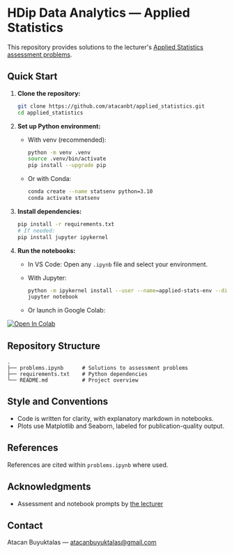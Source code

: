 
# HDip Data Analytics — Applied Statistics

This repository provides solutions to the lecturer's [Applied Statistics assessment problems](https://github.com/ianmcloughlin/applied-statistics/blob/main/assessment/problems.md).




## Quick Start

1. **Clone the repository:**
	 ```bash
	 git clone https://github.com/atacanbt/applied_statistics.git
	 cd applied_statistics
	 ```

2. **Set up Python environment:**
	 - With venv (recommended):
		 ```bash
		 python -m venv .venv
		 source .venv/bin/activate
		 pip install --upgrade pip
		 ```
	 - Or with Conda:
		 ```bash
		 conda create --name statsenv python=3.10
		 conda activate statsenv
		 ```

3. **Install dependencies:**
	 ```bash
	 pip install -r requirements.txt
	 # If needed:
	 pip install jupyter ipykernel
	 ```

4. **Run the notebooks:**
	 - In VS Code: Open any `.ipynb` file and select your environment.
	 - With Jupyter:
		 ```bash
		 python -m ipykernel install --user --name=applied-stats-env --display-name "Python (applied-stats-env)"
		 jupyter notebook
		 ```
	 - Or launch in Google Colab:
		 
         <a target="_blank" href="https://colab.research.google.com/github/atacanbt/applied_statistics/blob/main/problems.ipynb">
  <img src="https://colab.research.google.com/assets/colab-badge.svg" alt="Open In Colab"/>
</a>



## Repository Structure

```
.
├── problems.ipynb      # Solutions to assessment problems
├── requirements.txt    # Python dependencies
└── README.md           # Project overview
```



## Style and Conventions

- Code is written for clarity, with explanatory markdown in notebooks.
- Plots use Matplotlib and Seaborn, labeled for publication-quality output.



## References
References are cited within `problems.ipynb` where used.



## Acknowledgments

- Assessment and notebook prompts by [the lecturer](https://github.com/ianmcloughlin/applied-statistics)


## Contact

Atacan Buyuktalas — atacanbuyuktalas@gmail.com
